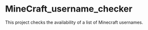 # MineCraft_username_checker
This project checks the availability of a list of Minecraft usernames.
